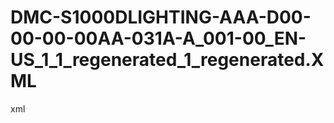 # DMC-S1000DLIGHTING-AAA-D00-00-00-00AA-031A-A_001-00_EN-US_1_1_regenerated_1_regenerated.XML

xml
<?xml version="1.0" encoding="UTF-8"?>
<procedure xmlns:dc="http://www.purl.org/dc/elements/1.1/" xmlns:rdf="http://www.w3.org/1999/02/22-rdf-syntax-ns#" xmlns:xlink="http://www.w3.org/1999/xlink" xmlns:xsi="http://www.w3.org/2001/XMLSchema-instance" xsi:noNamespaceSchemaLocation="http://www.s1000d.org/S1000D_6/xml_schema_flat/proced.xsd">
  <title>DMC-S1000DLIGHTING-AAA-D00-00-00-00AA-031A-A_001-00_EN-US_1_1_regenerated_1_regenerated.XML</title>
</procedure>